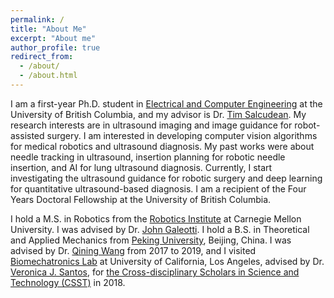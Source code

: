 ```yaml
---
permalink: /
title: "About Me"
excerpt: "About me"
author_profile: true
redirect_from: 
  - /about/
  - /about.html
---
```


I am a first-year Ph.D. student in [Electrical and Computer Engineering](https://ece.ubc.ca/) at the University of British Columbia, and my advisor is Dr. [Tim Salcudean](https://ece.ubc.ca/tim-salcudean/). My research interests are in ultrasound imaging and image guidance for robot-assisted surgery. I am interested in developing computer vision algorithms for medical robotics and ultrasound diagnosis. My past works were about needle tracking in ultrasound, insertion planning for robotic needle insertion, and AI for lung ultrasound diagnosis. Currently, I start investigating the ultrasound guidance for robotic surgery and deep learning for quantitative ultrasound-based diagnosis. I am a recipient of the Four Years Doctoral Fellowship at the University of British Columbia.

I hold a M.S. in Robotics from the [Robotics Institute](https://www.ri.cmu.edu/) at Carnegie Mellon University. I was advised by Dr. [John Galeotti](https://www.ri.cmu.edu/ri-faculty/john-galeotti/). I hold a B.S. in Theoretical and Applied Mechanics from [Peking University](http://english.pku.edu.cn/), Beijing, China. I was advised by Dr. [Qining Wang](http://en.coe.pku.edu.cn/faculty/facultyaz/891217.htm) from 2017 to 2019, and I visited [Biomechatronics Lab](https://uclabiomechatronics.wordpress.com/) at University of California, Los Angeles, advised by Dr. [Veronica J. Santos](https://samueli.ucla.edu/people/veronica-santos/), for [the Cross-disciplinary Scholars in Science and Technology (CSST)](https://csst.ucla.edu/) in 2018.

